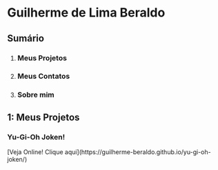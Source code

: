 <h1> Guilherme de Lima Beraldo </h1>
<h2>Sumário</h2>
<ol>
  <li><h3>Meus Projetos</h3></li>
  <li><h3>Meus Contatos</h3></li>
  <li><h3>Sobre mim</h3></li>
</ol>

<h2>1: Meus Projetos</h2>
<h3>Yu-Gi-Oh Joken!</h3>
 [Veja Online! Clique aqui](https://guilherme-beraldo.github.io/yu-gi-oh-joken/)
